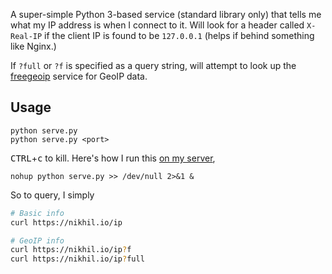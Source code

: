 A super-simple Python 3-based service (standard library only) that tells me what my IP address is when I connect to it. Will look for a header called `X-Real-IP` if the client IP is found to be `127.0.0.1` (helps if behind something like Nginx.)

If `?full` or `?f` is specified as a query string, will attempt to look up the [freegeoip](https://freegeoip.net) service for GeoIP data.

Usage
-----

    python serve.py
    python serve.py <port>

<kbd>CTRL</kbd>+<kbd>c</kbd> to kill. Here's how I run this [on my server](https://nikhil.io/ip),

    nohup python serve.py >> /dev/null 2>&1 &

So to query, I simply

```bash
# Basic info
curl https://nikhil.io/ip

# GeoIP info
curl https://nikhil.io/ip?f
curl https://nikhil.io/ip?full
```
